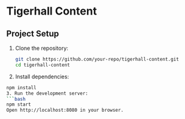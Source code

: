 # Tigerhall Content

## Project Setup

1. Clone the repository:
   ```bash
   git clone https://github.com/your-repo/tigerhall-content.git
   cd tigerhall-content
2. Install dependencies:
  ```bash
  npm install
3. Run the development server:
  ```bash
  npm start
  Open http://localhost:8080 in your browser.
